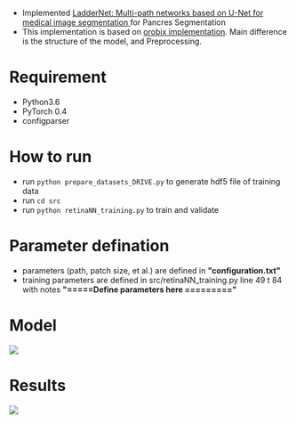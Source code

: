 * Implemented [LadderNet: Multi-path networks based on U-Net for medical image segmentation
](https://arxiv.org/abs/1810.07810) for Pancres Segmentation
* This implementation is based on [orobix implementation](https://github.com/orobix/retina-unet). Main difference is the structure of the model, and Preprocessing.

# Requirement
* Python3.6
* PyTorch 0.4
* configparser

# How to run
* run ```python prepare_datasets_DRIVE.py``` to generate hdf5 file of training data
* run ```cd src```
* run ```python retinaNN_training.py``` to train and validate

# Parameter defination
* parameters (path, patch size, et al.) are defined in <b>"configuration.txt"</b>
* training parameters are defined in src/retinaNN_training.py line 49 t 84 with notes <b>"=====Define parameters here =========" </b>

# Model
![](figures/result.png)

# Results

![](figures/result.png)
